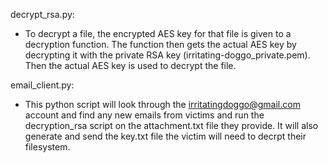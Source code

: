 decrypt_rsa.py:
* To decrypt a file, the encrypted AES key for that file is given to a decryption function. The function then gets the actual AES key by decrypting it with the private RSA key (irritating-doggo_private.pem). Then the actual AES key is used to decrypt the file.

email_client.py:
* This python script will look through the irritatingdoggo@gmail.com account and find any new emails from victims and run the decryption_rsa script on the attachment.txt file they provide. It will also generate and send the key.txt file the victim will need to decrpt their filesystem. 
